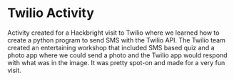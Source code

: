 Twilio Activity
================
Activity created for a Hackbright visit to Twilio where we learned how to create a python program to send SMS with the Twilio API. The Twilio team created an entertaining workshop that included SMS based quiz and a photo app where we could send a photo and the Twilio app would respond with what was in the image. It was pretty spot-on and made for a very fun visit.

